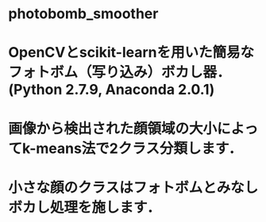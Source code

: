 # photobomb_smoother
# OpenCVとscikit-learnを用いた簡易なフォトボム（写り込み）ボカし器．(Python 2.7.9, Anaconda 2.0.1)

# 画像から検出された顔領域の大小によってk-means法で2クラス分類します．
# 小さな顔のクラスはフォトボムとみなしボカし処理を施します．

